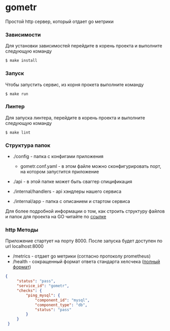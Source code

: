 # gometr
Простой http сервер, который отдает go метрики

### Зависимости
Для установки зависимостей перейдите в корень проекта и выполните следующую команду
```
$ make install
```

### Запуск
Чтобы запустить сервис, из корня прокета выполните команду  
```
$ make run
```

### Линтер
Для запуска линтера, перейдите в корень проекта и выполните следующую команду 
```
$ make lint
```

### Структура папок
* ./config - папка с конфигами приложения
    * gometr.conf.yaml - в этом файле можно сконфигурировать порт, на котором запустится приложение

* ./api - в этой папке может быть сваггер спицификация   

* ./internal/handlers - api хэндлеры нашего сервиса

* ./internal/app - папка с описанием и стартом сервиса

Для более подробной информации о том, как строить структуру файлов и папок для проекта на GO читайте по [ссылке](https://github.com/golang-standards/project-layout)

### http Методы
Приложение стартует на порту 8000. После запуска будет доступен по url localhost:8000
* /metrics - отдает go метрики (согласно протоколу prometheus)
* /health - сокращенный формат ответа стандарта хелсчека ([полный формат](https://tools.ietf.org/id/draft-inadarei-api-health-check-01.html))
```json
{
     "status": "pass",
     "service_id": "gometr",
     "checks": {
         "ping_mysql": {
             "component_id": "mysql",
             "component_type": "db",
             "status": "pass"
         }
     }
 }
```